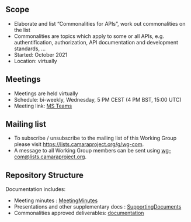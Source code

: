 ## Scope
* Elaborate and list “Commonalities for APIs”, work out commonalities on the list
* Commonalities are topics which apply to some or all APIs, e.g. authentification, authorization, API documentation and development standards, ...
* Started: October 2021  
* Location: virtually  


## Meetings
* Meetings are held virtually
* Schedule: bi-weekly, Wednesday, 5 PM CEST (4 PM BST, 15:00 UTC)
* Meeting link: [MS Teams](https://teams.microsoft.com/l/meetup-join/19%3ameeting_M2E3ZmUxYWUtMDZkNi00YmM1LThiYWMtZjQzNWI0NWQxOGY0%40thread.v2/0?context=%7b%22Tid%22%3a%22bde4dffc-4b60-4cf6-8b04-a5eeb25f5c4f%22%2c%22Oid%22%3a%22a5cb7460-f2b0-42ec-b511-c642f83aa9a3%22%7d)

## Mailing list
* To subscribe / unsubscribe to the mailing list of this Working Group please visit <https://lists.camaraproject.org/g/wg-com>.
* A message to all Working Group members can be sent using <wg-com@lists.camaraproject.org>.

## Repository Structure
Documentation includes:
* Meeting minutes : [MeetingMinutes](https://github.com/camaraproject/WorkingGroups/tree/main/Commonalities/documentation/MeetingMinutes)
* Presentations and other supplementary docs : [SupportingDocuments](https://github.com/camaraproject/WorkingGroups/tree/main/Commonalities/documentation/SupportingDocuments)
* Commonalities approved deliverables: [documentation](https://github.com/camaraproject/WorkingGroups/tree/main/Commonalities/documentation)

